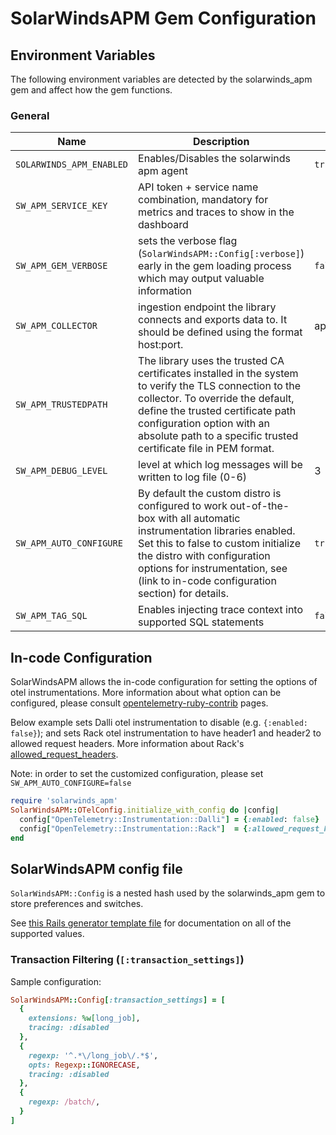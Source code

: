 # SolarWindsAPM Gem Configuration

## Environment Variables

The following environment variables are detected by the solarwinds_apm gem and affect how the gem functions.

### General

Name | Description | Default
---- | ----------- | -------
`SOLARWINDS_APM_ENABLED` | Enables/Disables the solarwinds apm agent | `true`
`SW_APM_SERVICE_KEY` | API token + service name combination, mandatory for metrics and traces to show in the dashboard |
`SW_APM_GEM_VERBOSE` | sets the verbose flag (`SolarWindsAPM::Config[:verbose]`) early in the gem loading process which may output valuable information | `false`
`SW_APM_COLLECTOR` | ingestion endpoint the library connects and exports data to. It should be defined using the format host:port. | apm.collector.cloud.solarwinds.com:443
`SW_APM_TRUSTEDPATH` | The library uses the trusted CA certificates installed in the system to verify the TLS connection to the collector. To override the default, define the trusted certificate path configuration option with an absolute path to a specific trusted certificate file in PEM format.
`SW_APM_DEBUG_LEVEL` | level at which log messages will be written to log file (0-6) | 3
`SW_APM_AUTO_CONFIGURE` | By default the custom distro is configured to work out-of-the-box with all automatic instrumentation libraries enabled. Set this to false to custom initialize the distro with configuration options for instrumentation, see (link to in-code configuration section) for details. | `true`
`SW_APM_TAG_SQL` | Enables injecting trace context into supported SQL statements | `false`


## In-code Configuration

SolarWindsAPM allows the in-code configuration for setting the options of otel instrumentations. More information about what option can be configured, please consult [opentelemetry-ruby-contrib](https://github.com/open-telemetry/opentelemetry-ruby-contrib/tree/main/instrumentation) pages.

Below example sets Dalli otel instrumentation to disable (e.g. `{:enabled: false}`); and sets Rack otel instrumentation to have header1 and header2 to allowed request headers. More information about Rack's [allowed_request_headers](https://github.com/open-telemetry/opentelemetry-ruby-contrib/blob/main/instrumentation/rack/lib/opentelemetry/instrumentation/rack/instrumentation.rb#L23).

Note: in order to set the customized configuration, please set `SW_APM_AUTO_CONFIGURE=false`
```ruby
require 'solarwinds_apm'
SolarWindsAPM::OTelConfig.initialize_with_config do |config|
  config["OpenTelemetry::Instrumentation::Dalli"] = {:enabled: false}
  config["OpenTelemetry::Instrumentation::Rack"]  = {:allowed_request_headers: ['header1', 'header2']}
end
```

## SolarWindsAPM config file

`SolarWindsAPM::Config` is a nested hash used by the solarwinds_apm gem to store preferences and switches.

See [this Rails generator template file](https://github.com/solarwindscloud/swotel-ruby/blob/main/lib/rails/generators/solarwinds_apm/templates/solarwinds_apm_initializer.rb) for documentation on all of the supported values.

### Transaction Filtering (`[:transaction_settings]`)

Sample configuration:
```ruby
SolarWindsAPM::Config[:transaction_settings] = [
  {
    extensions: %w[long_job],
    tracing: :disabled
  },
  {
    regexp: '^.*\/long_job\/.*$',
    opts: Regexp::IGNORECASE,
    tracing: :disabled
  },
  {
    regexp: /batch/,
  }
]
```